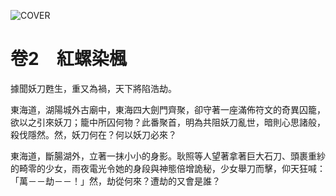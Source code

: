 ![COVER](./assets/002_cover.jpg)

# 卷2　紅螺染楓

據聞妖刀甦生，重又為禍，天下將陷浩劫。

東海道，湖陽城外古廟中，東海四大劍門齊聚，卻守著一座滿佈符文的奇異囚籠，欲以之引來妖刀；籠中所囚何物？此番聚首，明為共阻妖刀亂世，暗則心思諸般，殺伐隱然。然，妖刀何在？何以妖刀必來？

東海道，斷腸湖外，立著一抹小小的身影。耿照等人望著拿著巨大石刀、頭裹重紗的畸零的少女，雨夜電光令她的身段與神態倍增詭秘，少女舉刀而擊，仰天狂喊：「萬－－劫－－！」然，劫從何來？遭劫的又會是誰？
